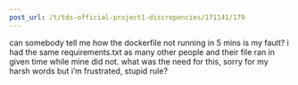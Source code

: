 ```yaml
---
post_url: /t/tds-official-project1-discrepencies/171141/179
---
```

can somebody tell me how the dockerfile not running in 5 mins is my fault? i had the same requirements.txt as many other people and their file ran in given time while mine did not. what was the need for this, sorry for my harsh words but i’m frustrated, stupid rule?